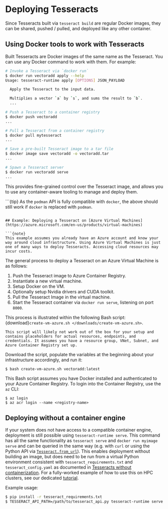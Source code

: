 # Deploying Tesseracts

Since Tesseracts built via `tesseract build` are regular Docker images, they can be shared, pushed / pulled, and deployed like any other container.

## Using Docker tools to work with Tesseracts

Built Tesseracts are Docker images of the same name as the Tesseract. You can use any Docker command to work with them. For example:

```bash
# Invoke a Tesseract via `docker run`
$ docker run vectoradd apply --help
Usage: tesseract-runtime apply [OPTIONS] JSON_PAYLOAD

  Apply the Tesseract to the input data.

  Multiplies a vector `a` by `s`, and sums the result to `b`.
  ...
```

```bash
# Push a Tesseract to a container registry
$ docker push vectoradd
...
```

```bash
# Pull a Tesseract from a container registry
$ docker pull mytesseract
...
```

```bash
# Save a pre-built Tesseract image to a tar file
$ docker image save vectoradd -o vectoradd.tar
...
```

```bash
# Spawn a Tesseract server
$ docker run vectoradd serve
...
```

This provides fine-grained control over the Tesseract image, and allows you to use any container-aware tooling to manage and deploy them.

```{tip}  As the `podman` API is fully compatible with `docker`, the above should still work if `docker` is replaced with `podman`.
```

## Example: Deploying a Tesseract on [Azure Virtual Machines](https://azure.microsoft.com/en-us/products/virtual-machines)

```{note}
This example assumes you already have an Azure account and know your way around cloud infrastructure. Using Azure Virtual Machines is just one of many ways to deploy Tesseracts. Accessing cloud resources may incur costs.
```

The general process to deploy a Tesseract on an Azure Virtual Machine is as follows:
1. Push the Tesseract image to Azure Container Registry.
2. Instantiate a new virtual machine.
3. Setup Docker on the VM.
4. Optionally setup Nvidia drivers and CUDA toolkit.
5. Pull the Tesseract Image in the virtual machine.
6. Start the Tesseract container via `docker run serve`, listening on port `8000`.

This process is illustrated within the following Bash script: {download}`create-vm-azure.sh </downloads/create-vm-azure.sh>`.

```{warning}
This script will likely not work out of the box for your setup and contains placeholders for actual resources, endpoints, and credentials. It assumes you have a resource group, VNet, Subnet, and Azure Container Registry set up.
```

Download the script, populate the variables at the beginning about your infrastructure accordingly, and run it:

```console
$ bash create-vm-azure.sh vectoradd:latest
```

This Bash script assumes you have Docker installed and authenticated to your
Azure Container Registry. To login into the Container Registry, use the `az`
CLI:

```console
$ az login
$ az acr login --name <registry-name>
```

## Deploying without a container engine

If your system does not have access to a compatible container engine, deployment is still possible using `tesseract-runtime serve`. This command has all the same functionality as `tesseract serve` and `docker run myimage serve` and can be queried in the same way (e.g. with `curl` or using the Python API via [`Tesseract.from_url`](#Tesseract.from_url)). This enables deployment without building an image, but does need to be run from a virtual Python environment consistent with `tesseract_requirements.txt` and `tesseract_config.yaml` as documented in [Tesseracts without containerization](https://docs.pasteurlabs.ai/projects/tesseract-core/latest/content/creating-tesseracts/advanced.html#tesseracts-without-containerization). For a fully-worked example of how to use this on HPC clusters, see our dedicated [tutorial](https://si-tesseract.discourse.group/t/deploying-and-interacting-with-tesseracts-on-hpc-clusters-using-tesseract-runtime-serve/104).

Example usage:

```bash
$ pip install -r tesseract_requirements.txt
$ TESSERACT_API_PATH=/path/to/tesseract_api.py tesseract-runtime serve
```
